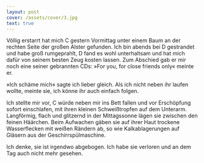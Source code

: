 ```yaml
---
layout: post
cover: /assets/cover/3.jpg
text: true
---
```

Völlig erstarrt hat mich C gestern Vormittag unter einem Baum an der  rechten Seite der großen Alster gefunden. Ich bin abends bei D gestrandet und habe groß rumgeprahlt, D fand es wohl unterhaltsam und hat mich dafür von seinem besten Zeug kosten lassen. Zum Abschied gab er mir noch eine seiner gebrannten CDs: »For you, for close friends only« meinte er.

»Ich schäme mich« sagte ich lieber gleich. Als ich nicht neben ihr laufen wollte, meinte sie, ich könne ihr auch einfach folgen. 

Ich stellte mir vor, C würde neben mir ins Bett fallen und vor Erschöpfung sofort einschlafen, mit ihren kleinen Schweißtropfen auf dem Unterarm. Langförmig, flach und glitzernd in der Mittagssonne lägen sie zwischen den feinen Häärchen. Beim Aufwachen gäben sie auf ihrer Haut trockene Wasserflecken mit weißen Rändern ab, so wie Kalkablagerungen auf Gläsern aus der Geschirrspülmaschine.

Ich denke, sie ist irgendwo abgebogen. Ich habe sie verloren und an dem Tag auch nicht mehr gesehen.